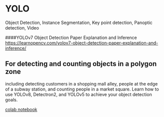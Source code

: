 # YOLO
Object Detection, Instance Segmentation, Key point detection, Panoptic detection, Video


####YOLOv7 Object Detection Paper Explanation and Inference 
https://learnopencv.com/yolov7-object-detection-paper-explanation-and-inference/

## For detecting and counting objects in a polygon zone
including detecting customers in a shopping mall alley, people at the edge of a subway station, and counting people in a market square. Learn how to use YOLOv8, Detectron2, and YOLOv5 to achieve your object detection goals. 

[colab notebook](https://colab.research.google.com/github/gulabpatel/YOLOs/blob/main/Yolov5_yolov8_detectron2_Detect_and_count_objects_in_polygon_zone.ipynb)
